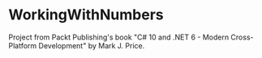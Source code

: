 # WorkingWithNumbers

Project from Packt Publishing's book "C# 10 and .NET 6 - Modern Cross-Platform Development" by Mark J. Price.
